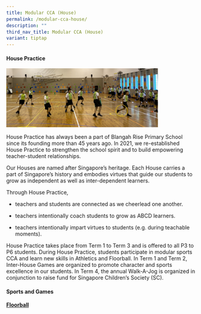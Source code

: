 ```yaml
---
title: Modular CCA (House)
permalink: /modular-cca-house/
description: ""
third_nav_title: Modular CCA (House)
variant: tiptap
---
```

<h4><strong>House Practice</strong></h4>
<p></p>
<div class="isomer-image-wrapper">
<img style="width: 80%;" height="auto" width="100%" alt="" src="/images/2024 Photos/House_Practice.jpg">
</div>
<p>House Practice has always been a part of Blangah Rise Primary School since
its founding more than 45 years ago. In 2021, we re-established House Practice
to strengthen the school spirit and to build empowering teacher-student
relationships.</p>
<p>Our Houses are named after Singapore’s heritage. Each House carries a
part of Singapore’s history and embodies virtues that guide our students
to grow as independent as well as inter-dependent learners.</p>
<p>Through House Practice,</p>
<ul data-tight="true" class="tight">
<li>
<p>teachers and students are connected as we cheerlead one another.</p>
</li>
<li>
<p>teachers intentionally coach students to grow as ABCD learners.</p>
</li>
<li>
<p>teachers intentionally impart virtues to students (e.g. during teachable
moments).</p>
</li>
</ul>
<p>House Practice takes place from Term 1 to Term 3 and is offered to all
P3 to P6 students. During House Practice, students participate in modular
sports CCA and learn new skills in Athletics and Floorball. In Term 1 and
Term 2, Inter-House Games are organized to promote character and sports
excellence in our students. In Term 4, the annual Walk-A-Jog is organized
in conjunction to raise fund for Singapore Children’s Society (SC).</p>
<p></p>
<h4><strong>Sports and Games</strong></h4>
<p><strong><a href="/departments/ccas/floorball/" rel="noopener noreferrer nofollow" target="_blank">Floorball</a></strong>
</p>